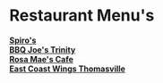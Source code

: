 # Restaurant Menu's <br>

**[Spiro's](https://chuckbyrum2.github.io/spiros)**<br>
**[BBQ Joe's Trinity](https://www.bbqjoes.com/)**<br>
**[Rosa Mae's Cafe](https://www.rosamaescafe.com/menu.html)**<br>
**[East Coast Wings Thomasville](https://eastcoastwings.olo.com/menu/east-coast-wings-grill-thomasville-nc/)**<br>
